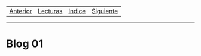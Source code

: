 <table><tr><td>
  <a href="./Blog00.md">Anterior</a>
</td><td>
  <a href="./Lecturas/Blog01">Lecturas</a>
</td><td>
  <a href="./README.md">Indice</a>
</td><td>
  <a href="./Blog02.md">Siguiente</a>
</td></tr></table>

***

# Blog 01
